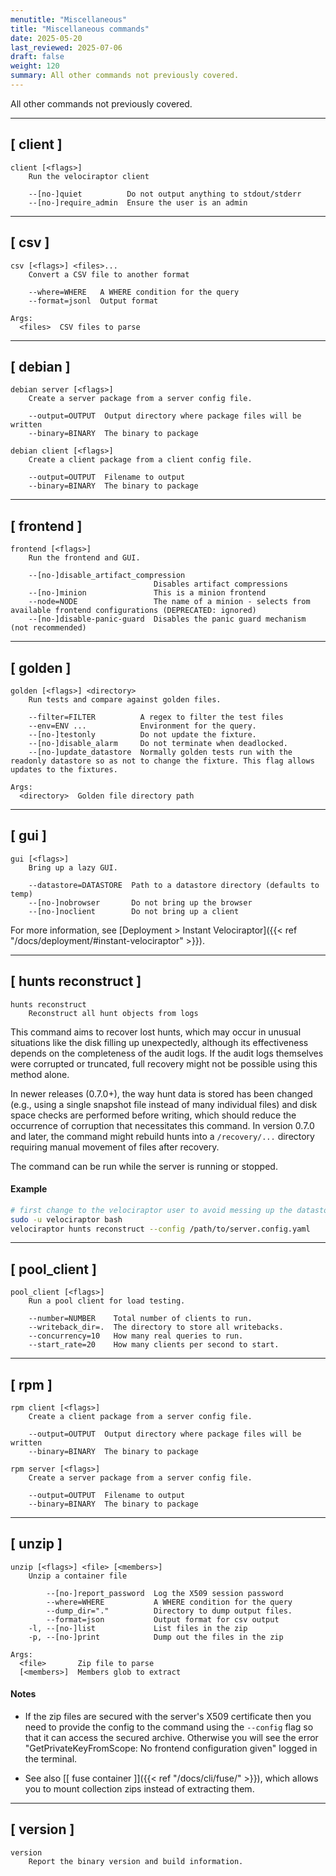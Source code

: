 ```yaml
---
menutitle: "Miscellaneous"
title: "Miscellaneous commands"
date: 2025-05-20
last_reviewed: 2025-07-06
draft: false
weight: 120
summary: All other commands not previously covered.
---
```


All other commands not previously covered.

---

## [ client ]

```text
client [<flags>]
    Run the velociraptor client

    --[no-]quiet          Do not output anything to stdout/stderr
    --[no-]require_admin  Ensure the user is an admin
```

---

## [ csv ]

```text
csv [<flags>] <files>...
    Convert a CSV file to another format

    --where=WHERE   A WHERE condition for the query
    --format=jsonl  Output format

Args:
  <files>  CSV files to parse
```

----


## [ debian ]

```text
debian server [<flags>]
    Create a server package from a server config file.

    --output=OUTPUT  Output directory where package files will be written
    --binary=BINARY  The binary to package
```

```text
debian client [<flags>]
    Create a client package from a client config file.

    --output=OUTPUT  Filename to output
    --binary=BINARY  The binary to package
```

----

## [ frontend ]

```text
frontend [<flags>]
    Run the frontend and GUI.

    --[no-]disable_artifact_compression
                                Disables artifact compressions
    --[no-]minion               This is a minion frontend
    --node=NODE                 The name of a minion - selects from available frontend configurations (DEPRECATED: ignored)
    --[no-]disable-panic-guard  Disables the panic guard mechanism (not recommended)
```

----

## [ golden ]

```text
golden [<flags>] <directory>
    Run tests and compare against golden files.

    --filter=FILTER          A regex to filter the test files
    --env=ENV ...            Environment for the query.
    --[no-]testonly          Do not update the fixture.
    --[no-]disable_alarm     Do not terminate when deadlocked.
    --[no-]update_datastore  Normally golden tests run with the readonly datastore so as not to change the fixture. This flag allows updates to the fixtures.

Args:
  <directory>  Golden file directory path
```

----

## [ gui ]


```text
gui [<flags>]
    Bring up a lazy GUI.

    --datastore=DATASTORE  Path to a datastore directory (defaults to temp)
    --[no-]nobrowser       Do not bring up the browser
    --[no-]noclient        Do not bring up a client
```

For more information, see
[Deployment > Instant Velociraptor]({{< ref "/docs/deployment/#instant-velociraptor" >}}).

----

## [ hunts reconstruct ]

```text
hunts reconstruct
    Reconstruct all hunt objects from logs
```

This command aims to recover lost hunts, which may occur in unusual situations
like the disk filling up unexpectedly, although its effectiveness depends on the
completeness of the audit logs. If the audit logs themselves were corrupted or
truncated, full recovery might not be possible using this method alone.

In newer releases (0.7.0+), the way hunt data is stored has been changed (e.g.,
using a single snapshot file instead of many individual files) and disk space
checks are performed before writing, which should reduce the occurrence of
corruption that necessitates this command. In version 0.7.0 and later, the
command might rebuild hunts into a `/recovery/...` directory requiring manual
movement of files after recovery.

The command can be run while the server is running or stopped.

#### Example

```sh
# first change to the velociraptor user to avoid messing up the datastore's filesystem ACLs
sudo -u velociraptor bash
velociraptor hunts reconstruct --config /path/to/server.config.yaml
```

----

## [ pool_client ]

```text
pool_client [<flags>]
    Run a pool client for load testing.

    --number=NUMBER    Total number of clients to run.
    --writeback_dir=.  The directory to store all writebacks.
    --concurrency=10   How many real queries to run.
    --start_rate=20    How many clients per second to start.
```

----

## [ rpm ]

```text
rpm client [<flags>]
    Create a client package from a server config file.

    --output=OUTPUT  Output directory where package files will be written
    --binary=BINARY  The binary to package
```

```text
rpm server [<flags>]
    Create a server package from a server config file.

    --output=OUTPUT  Filename to output
    --binary=BINARY  The binary to package
```

----

## [ unzip ]

```text
unzip [<flags>] <file> [<members>]
    Unzip a container file

        --[no-]report_password  Log the X509 session password
        --where=WHERE           A WHERE condition for the query
        --dump_dir="."          Directory to dump output files.
        --format=json           Output format for csv output
    -l, --[no-]list             List files in the zip
    -p, --[no-]print            Dump out the files in the zip

Args:
  <file>       Zip file to parse
  [<members>]  Members glob to extract
```

#### Notes

- If the zip files are secured with the server's X509 certificate then you need
  to provide the config to the command using the `--config` flag so that it can
  access the secured archive. Otherwise you will see the error
  "GetPrivateKeyFromScope: No frontend configuration given" logged in the
  terminal.

- See also [[ fuse container ]]({{< ref "/docs/cli/fuse/" >}}), which
  allows you to mount collection zips instead of extracting them.

----

## [ version ]

```text
version
    Report the binary version and build information.
```
